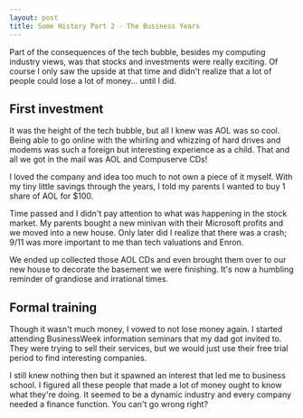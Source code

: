 ```yaml
---
layout: post
title: Some History Part 2 - The Business Years
---
```


Part of the consequences of the tech bubble, besides my computing industry views, was that stocks and investments were really exciting. Of course I only saw the upside at that time and didn't realize that a lot of people could lose a lot of money... until I did. 


## First investment

It was the height of the tech bubble, but all I knew was AOL was so cool. Being able to go online with the whirling and whizzing of hard drives and modems was such a foreign but interesting experience as a child. That and all we got in the mail was AOL and Compuserve CDs! 

I loved the company and idea too much to not own a piece of it myself. With my tiny little savings through the years, I told my parents I wanted to buy 1 share of AOL for $100. 

Time passed and I didn't pay attention to what was happening in the stock market. My parents bought a new minivan with their Microsoft profits and we moved into a new house. Only later did I realize that there was a crash; 9/11 was more important to me than tech valuations and Enron. 

We ended up collected those AOL CDs and even brought them over to our new house to decorate the basement we were finishing. It's now a humbling reminder of grandiose and irrational times. 


## Formal training

Though it wasn't much money, I vowed to not lose money again. I started attending BusinessWeek information seminars that my dad got invited to. They were trying to sell their services, but we would just use their free trial period to find interesting companies. 

I still knew nothing then but it spawned an interest that led me to business school. I figured all these people that made a lot of money ought to know what they're doing. It seemed to be a dynamic industry and every company needed a finance function. You can't go wrong right?